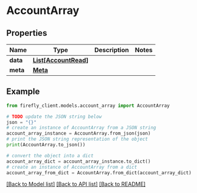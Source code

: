 # AccountArray


## Properties

Name | Type | Description | Notes
------------ | ------------- | ------------- | -------------
**data** | [**List[AccountRead]**](AccountRead.md) |  | 
**meta** | [**Meta**](Meta.md) |  | 

## Example

```python
from firefly_client.models.account_array import AccountArray

# TODO update the JSON string below
json = "{}"
# create an instance of AccountArray from a JSON string
account_array_instance = AccountArray.from_json(json)
# print the JSON string representation of the object
print(AccountArray.to_json())

# convert the object into a dict
account_array_dict = account_array_instance.to_dict()
# create an instance of AccountArray from a dict
account_array_from_dict = AccountArray.from_dict(account_array_dict)
```
[[Back to Model list]](../README.md#documentation-for-models) [[Back to API list]](../README.md#documentation-for-api-endpoints) [[Back to README]](../README.md)



